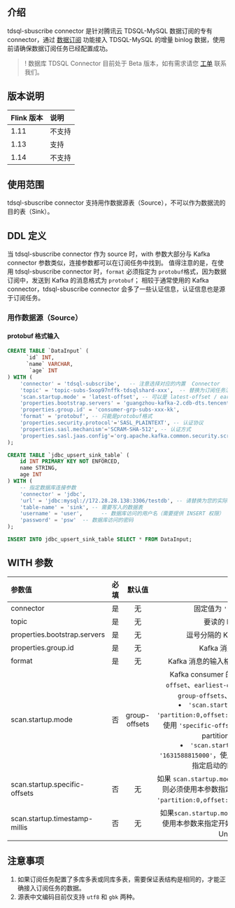 ## 介绍
tdsql-sbuscribe connector 是针对腾讯云 TDSQL-MySQL 数据订阅的专有 connector，通过 [数据订阅](https://cloud.tencent.com/document/product/571/68060) 功能接入 TDSQL-MySQL 的增量 binlog 数据，使用前请确保数据订阅任务已经配置成功。
>! 数据库 TDSQL Connector 目前处于 Beta 版本，如有需求请您 [工单](https://console.cloud.tencent.com/workorder/category) 联系我们。

## 版本说明

| Flink 版本 | 说明  |
|:-------- |:--- |
| 1.11     | 不支持 |
| 1.13     | 支持  |
| 1.14     | 不支持 |

## 使用范围

tdsql-sbuscribe connector 支持用作数据源表（Source），不可以作为数据流的目的表（Sink）。

## DDL 定义

当 tdsql-sbuscribe connector 作为 source 时，with 参数大部分与 Kafka connector 参数类似，连接参数都可以在订阅任务中找到。
值得注意的是，在使用 tdsql-sbuscribe connector 时，`format` 必须指定为 `protobuf`格式，因为数据订阅中，发送到 Kafka 的消息格式为 `protobuf`； 相较于通常使用的 Kafka connector，tdsql-sbuscribe connector 会多了一些认证信息，认证信息也是源于订阅任务。

### 用作数据源（Source）

#### protobuf 格式输入

```sql
CREATE TABLE `DataInput` (
      `id` INT,
      `name` VARCHAR,
       `age` INT
) WITH (
    'connector' = 'tdsql-subscribe',   -- 注意选择对应的内置  Connector
    'topic' = 'topic-subs-5xop97nffk-tdsqlshard-xxx',  -- 替换为订阅任务消费的 Topic
    'scan.startup.mode' = 'latest-offset', -- 可以是 latest-offset / earliest-offset / specific-offsets / group-offsets 的任何一种
    'properties.bootstrap.servers' = 'guangzhou-kafka-2.cdb-dts.tencentcs.com.cn:3212',  -- 替换为您的订阅任务 Kafka 连接地址
    'properties.group.id' = 'consumer-grp-subs-xxx-kk', 
    'format' = 'protobuf', -- 只能是protobuf格式
    'properties.security.protocol'='SASL_PLAINTEXT', -- 认证协议
    'properties.sasl.mechanism'='SCRAM-SHA-512', -- 认证方式
    'properties.sasl.jaas.config'='org.apache.kafka.common.security.scram.ScramLoginModule required username="account-subs-xxx-username" password="psw";' --用户名和密码
);

CREATE TABLE `jdbc_upsert_sink_table` (
    id INT PRIMARY KEY NOT ENFORCED,  
    name STRING,
    age INT
) WITH (
    -- 指定数据库连接参数
    'connector' = 'jdbc',
    'url' = 'jdbc:mysql://172.28.28.138:3306/testdb', -- 请替换为您的实际 MySQL 连接参数
    'table-name' = 'sink', -- 需要写入的数据表
    'username' = 'user',      -- 数据库访问的用户名（需要提供 INSERT 权限）
    'password' = 'psw'  -- 数据库访问的密码
);

INSERT INTO jdbc_upsert_sink_table SELECT * FROM DataInput;
```

## WITH 参数

| 参数值                           | 必填  | 默认值           | 描述                                                                                                                                                                                                                                                                                                                                                                |
|:----------------------------- |:---:|:-------------:|:-----------------------------------------------------------------------------------------------------------------------------------------------------------------------------------------------------------------------------------------------------------------------------------------------------------------------------------------------------------------:|
| connector                     | 是   | 无             | 固定值为 `'tdsql-subscribe'`。                                                                                                                                                                                                                                                                                                                                         |
| topic                         | 是   | 无             | 要读的 Kafka Topic 名。                                                                                                                                                                                                                                                                                                                                                |
| properties.bootstrap.servers  | 是   | 无             | 逗号分隔的 Kafka Bootstrap 地址。                                                                                                                                                                                                                                                                                                                                         |
| properties.group.id           | 是   | 无             | Kafka 消费时的 Group ID。                                                                                                                                                                                                                                                                                                                                              |
| format                        | 是   | 无             | Kafka 消息的输入格式。目前只支持 `protobuf`。                                                                                                                                                                                                                                                                                                                                   |
| scan.startup.mode             | 否   | group-offsets | Kafka consumer 的启动模式。可以是 `latest-offset`、`earliest-offset`、`specific-offsets`、`group-offsets`、`timestamp` 的任何一种。<li/>`'scan.startup.specific-offsets' = 'partition:0,offset:42;partition:1,offset:300'`，使用 `'specific-offsets'` 启动模式时需要指定每个 partition 对应的 offsets。<li/>`'scan.startup.timestamp-miles' = '1631588815000'`，使用 `'timestamp'` 启动模式时需要指定启动的时间戳（单位毫秒）。 |
| scan.startup.specific-offsets | 否   | 无             | 如果 `scan.startup.mode` 的值为`'specific-offsets'`，则必须使用本参数指定具体起始读取的偏移量。例如 `'partition:0,offset:42;partition:1,offset:300'`。                                                                                                                                                                                                                                          |
| scan.startup.timestamp-millis | 否   | 无             | 如果`scan.startup.mode` 的值为`'timestamp'`，则必须使用本参数来指定开始读取的时间点（毫秒为单位的 Unix 时间戳）。            |

## 注意事项

1. 如果订阅任务配置了多库多表或同库多表，需要保证表结构是相同的，才能正确接入订阅任务的数据。
2. 源表中文编码目前仅支持 `utf8` 和 `gbk` 两种。


